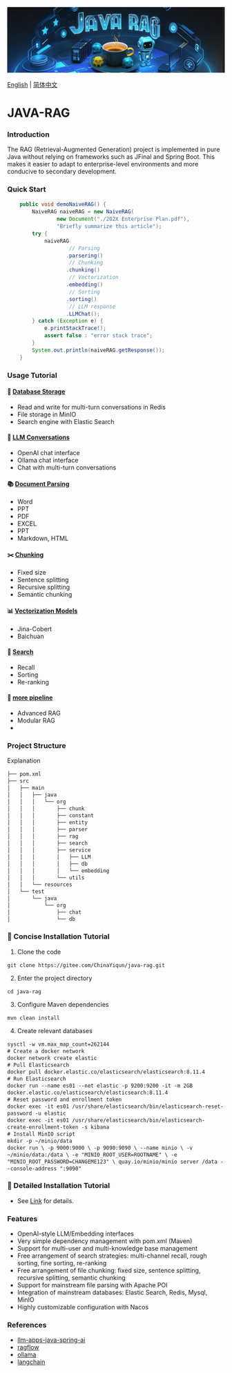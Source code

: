<div align="center">
<a href="">
<img src="webapp/resources/biglog.png" alt="ragflow logo">
</a>
</div>


[English](README.md) | [简体中文](README_ch.md) 
# JAVA-RAG

### Introduction
The RAG (Retrieval-Augmented Generation) project is implemented in pure Java without relying on frameworks such as JFinal and Spring Boot. This makes it easier to adapt to enterprise-level environments and more conducive to secondary development.

### Quick Start
```java
    public void demoNaiveRAG() {
        NaiveRAG naiveRAG = new NaiveRAG(
                new Document("./202X Enterprise Plan.pdf"),
                "Briefly summarize this article");
        try {
            naiveRAG
                    // Parsing
                   .parsering()
                    // Chunking
                   .chunking()
                    // Vectorization
                   .embedding()
                    // Sorting
                   .sorting()
                    // LLM response
                   .LLMChat();
        } catch (Exception e) {
            e.printStackTrace();
            assert false : "error stack trace";
        }
        System.out.println(naiveRAG.getResponse());
    }
```

### Usage Tutorial

#### 💽 [Database Storage](doc/db.md)
- Read and write for multi-turn conversations in Redis
- File storage in MinIO
- Search engine with Elastic Search

#### 🧠 [LLM Conversations](doc/LLM.md)
- OpenAI chat interface
- Ollama chat interface
- Chat with multi-turn conversations

#### 📚 [Document Parsing](doc/parser.md)
- Word
- PPT
- PDF
- EXCEL
- PPT
- Markdown, HTML

#### ✂️ [Chunking](doc/chunk.md)
- Fixed size
- Sentence splitting
- Recursive splitting
- Semantic chunking

#### 📊 [Vectorization Models](doc/embedding.md)
- Jina-Cobert
- Baichuan

#### 🔎 [Search](doc/search.md)
- Recall
- Sorting
- Re-ranking

#### 🎁 [more pipeline](doc/pipeline.md)
- Advanced RAG
- Modular RAG
- 
### Project Structure
Explanation
```shell
├── pom.xml
├── src
│   ├── main
│   │   ├── java
│   │   │   └── org
│   │   │       ├── chunk
│   │   │       ├── constant
│   │   │       ├── entity
│   │   │       ├── parser
│   │   │       ├── rag
│   │   │       ├── search
│   │   │       ├── service
│   │   │       │   ├── LLM
│   │   │       │   ├── db
│   │   │       │   └── embedding
│   │   │       └── utils
│   │   └── resources
│   └── test
│       └── java
│           └── org
│               ├── chat
│               └── db
```

### 🧒 Concise Installation Tutorial

1. Clone the code
```shell
git clone https://gitee.com/ChinaYiqun/java-rag.git
```

2. Enter the project directory
```shell
cd java-rag
```

3. Configure Maven dependencies
```shell
mvn clean install
```

4. Create relevant databases
```shell
sysctl -w vm.max_map_count=262144
# Create a docker network
docker network create elastic
# Pull Elasticsearch
docker pull docker.elastic.co/elasticsearch/elasticsearch:8.11.4
# Run Elasticsearch
docker run --name es01 --net elastic -p 9200:9200 -it -m 2GB docker.elastic.co/elasticsearch/elasticsearch:8.11.4
# Reset password and enrollment token
docker exec -it es01 /usr/share/elasticsearch/bin/elasticsearch-reset-password -u elastic
docker exec -it es01 /usr/share/elasticsearch/bin/elasticsearch-create-enrollment-token -s kibana
# Install MinIO script
mkdir -p ~/minio/data
docker run \ -p 9000:9000 \ -p 9090:9090 \ --name minio \ -v ~/minio/data:/data \ -e "MINIO_ROOT_USER=ROOTNAME" \ -e "MINIO_ROOT_PASSWORD=CHANGEME123" \ quay.io/minio/minio server /data --console-address ":9090"
```

### 🥸 Detailed Installation Tutorial
- See [Link](doc/install.md) for details.

### Features

- OpenAI-style LLM/Embedding interfaces
- Very simple dependency management with pom.xml (Maven)
- Support for multi-user and multi-knowledge base management
- Free arrangement of search strategies: multi-channel recall, rough sorting, fine sorting, re-ranking
- Free arrangement of file chunking: fixed size, sentence splitting, recursive splitting, semantic chunking
- Support for mainstream file parsing with Apache POI
- Integration of mainstream databases: Elastic Search, Redis, Mysql, MinIO
- Highly customizable configuration with Nacos

### References

- [llm-apps-java-spring-ai](https://github.com/ThomasVitale/llm-apps-java-spring-ai/tree/main)
- [ragflow](https://github.com/infiniflow/ragflow)
- [ollama](https://github.com/ollama/ollama)
- [langchain](https://github.com/langchain-ai/langchain)